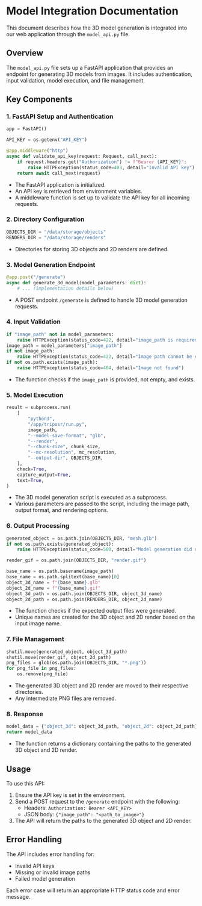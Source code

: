 # Model Integration Documentation

This document describes how the 3D model generation is integrated into our web application through the `model_api.py` file.

## Overview

The `model_api.py` file sets up a FastAPI application that provides an endpoint for generating 3D models from images. It includes authentication, input validation, model execution, and file management.

## Key Components

### 1. FastAPI Setup and Authentication

```python
app = FastAPI()

API_KEY = os.getenv("API_KEY")

@app.middleware("http")
async def validate_api_key(request: Request, call_next):
    if request.headers.get("Authorization") != f"Bearer {API_KEY}":
        raise HTTPException(status_code=403, detail="Invalid API key")
    return await call_next(request)
```

- The FastAPI application is initialized.
- An API key is retrieved from environment variables.
- A middleware function is set up to validate the API key for all incoming requests.

### 2. Directory Configuration

```python
OBJECTS_DIR = "/data/storage/objects"
RENDERS_DIR = "/data/storage/renders"
```

- Directories for storing 3D objects and 2D renders are defined.

### 3. Model Generation Endpoint

```python
@app.post("/generate")
async def generate_3d_model(model_parameters: dict):
    # ... (implementation details below)
```

- A POST endpoint `/generate` is defined to handle 3D model generation requests.

### 4. Input Validation

```python
if "image_path" not in model_parameters:
    raise HTTPException(status_code=422, detail="image_path is required")
image_path = model_parameters["image_path"]
if not image_path:
    raise HTTPException(status_code=422, detail="Image path cannot be empty")
if not os.path.exists(image_path):
    raise HTTPException(status_code=404, detail="Image not found")
```

- The function checks if the `image_path` is provided, not empty, and exists.

### 5. Model Execution

```python
result = subprocess.run(
    [
        "python3",
        "/app/triposr/run.py",
        image_path,
        "--model-save-format", "glb",
        "--render",
        "--chunk-size", chunk_size,
        "--mc-resolution", mc_resolution,
        "--output-dir", OBJECTS_DIR,
    ],
    check=True,
    capture_output=True,
    text=True,
)
```

- The 3D model generation script is executed as a subprocess.
- Various parameters are passed to the script, including the image path, output format, and rendering options.

### 6. Output Processing

```python
generated_object = os.path.join(OBJECTS_DIR, "mesh.glb")
if not os.path.exists(generated_object):
    raise HTTPException(status_code=500, detail="Model generation did not produce expected output files")

render_gif = os.path.join(OBJECTS_DIR, "render.gif")

base_name = os.path.basename(image_path)
base_name = os.path.splitext(base_name)[0]
object_3d_name = f"{base_name}.glb"
object_2d_name = f"{base_name}.gif"
object_3d_path = os.path.join(OBJECTS_DIR, object_3d_name)
object_2d_path = os.path.join(RENDERS_DIR, object_2d_name)
```

- The function checks if the expected output files were generated.
- Unique names are created for the 3D object and 2D render based on the input image name.

### 7. File Management

```python
shutil.move(generated_object, object_3d_path)
shutil.move(render_gif, object_2d_path)
png_files = glob(os.path.join(OBJECTS_DIR, "*.png"))
for png_file in png_files:
    os.remove(png_file)
```

- The generated 3D object and 2D render are moved to their respective directories.
- Any intermediate PNG files are removed.

### 8. Response

```python
model_data = {"object_3d": object_3d_path, "object_2d": object_2d_path}
return model_data
```

- The function returns a dictionary containing the paths to the generated 3D object and 2D render.

## Usage

To use this API:

1. Ensure the API key is set in the environment.
2. Send a POST request to the `/generate` endpoint with the following:
   - Headers: `Authorization: Bearer <API_KEY>`
   - JSON body: `{"image_path": "<path_to_image>"}`
3. The API will return the paths to the generated 3D object and 2D render.

## Error Handling

The API includes error handling for:
- Invalid API keys
- Missing or invalid image paths
- Failed model generation

Each error case will return an appropriate HTTP status code and error message.
```

